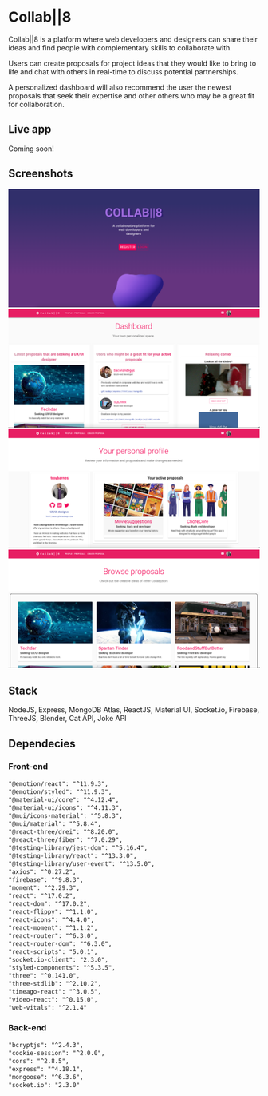 # Collab||8

Collab||8 is a platform where web developers and designers can share their ideas and find people with complementary skills to collaborate with.

Users can create proposals for project ideas that they would like to bring to life and chat with others in real-time to discuss potential partnerships. 

A personalized dashboard will also recommend the user the newest proposals that seek their expertise and other others who may be a great fit for collaboration.

## Live app

Coming soon!

## Screenshots

!["Splash Page"](https://github.com/Culganosi/Collabor8/blob/master/docs/Screen%20Shot%202022-06-23%20at%201.05.35%20PM.png)
!["Dashboard"](https://github.com/Culganosi/Collabor8/blob/master/docs/Dashboard.png)
!["My Profile"](https://github.com/Culganosi/Collabor8/blob/master/docs/MyProfile.png)
!["Browse Proposals"](https://github.com/Culganosi/Collabor8/blob/master/docs/BrowseProposals.png)


## Stack

NodeJS, Express, MongoDB Atlas, ReactJS, Material UI, Socket.io, Firebase, ThreeJS, Blender, Cat API, Joke API

## Dependecies

### Front-end
    "@emotion/react": "^11.9.3",
    "@emotion/styled": "^11.9.3",
    "@material-ui/core": "^4.12.4",
    "@material-ui/icons": "^4.11.3",
    "@mui/icons-material": "^5.8.3",
    "@mui/material": "^5.8.4",
    "@react-three/drei": "^8.20.0",
    "@react-three/fiber": "^7.0.29",
    "@testing-library/jest-dom": "^5.16.4",
    "@testing-library/react": "^13.3.0",
    "@testing-library/user-event": "^13.5.0",
    "axios": "^0.27.2",
    "firebase": "^9.8.3",
    "moment": "^2.29.3",
    "react": "^17.0.2",
    "react-dom": "^17.0.2",
    "react-flippy": "^1.1.0",
    "react-icons": "^4.4.0",
    "react-moment": "^1.1.2",
    "react-router": "^6.3.0",
    "react-router-dom": "^6.3.0",
    "react-scripts": "5.0.1",
    "socket.io-client": "2.3.0",
    "styled-components": "^5.3.5",
    "three": "^0.141.0",
    "three-stdlib": "^2.10.2",
    "timeago-react": "^3.0.5",
    "video-react": "^0.15.0",
    "web-vitals": "^2.1.4"


### Back-end
    "bcryptjs": "^2.4.3",
    "cookie-session": "^2.0.0",
    "cors": "^2.8.5",
    "express": "^4.18.1",
    "mongoose": "^6.3.6",
    "socket.io": "2.3.0"

